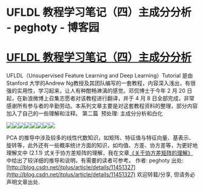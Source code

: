 
# UFLDL 教程学习笔记（四）主成分分析 - peghoty - 博客园






# [UFLDL 教程学习笔记（四）主成分分析](https://www.cnblogs.com/peghoty/p/3798545.html)
UFLDL（Unsupervised Feature Learning and Deep Learning）Tutorial 是由 Stanford 大学的Andrew Ng教授及其团队编写的一套教程，内容深入浅出，有很强的实用性，学习起来，让人有种酣畅淋漓的感觉。邓侃博士于今年 2 月 20 日起，在新浪微博上召集志愿者对该教程进行翻译，并于 4 月 8 日全部完成，非常感谢所有参与者的辛勤劳动。本系列文章主要是对这套教程资料的整理，部分内容加入了自己的一些理解和注释。
第二篇  预处理: 主成分分析和白化

![](http://img.blog.csdn.net/20130909072901140)![](http://img.blog.csdn.net/20130909072916765)![](http://img.blog.csdn.net/20130909072928109)![](http://img.blog.csdn.net/20130909072839109)![](http://img.blog.csdn.net/20130909072953687)![](http://img.blog.csdn.net/20130909073007015)![](http://img.blog.csdn.net/20130909073020312)![](http://img.blog.csdn.net/20130909072922421)

PCA 的推导中涉及较多的线性代数知识，如矩阵、特征值与特征向量、基表示、旋转等，此外还有一些概率统计方面的知识，如均值、方差、协方差等，为更好地理解文中 (2.1.1) 式关于协方差矩阵的理解，我在文章[《关于协方差矩阵的理解》](http://blog.csdn.net/itplus/article/details/11452743)中给出了较详细的推导和说明，有需要的读者可参考。
作者: peghoty
出处:[http://blog.csdn.net/itplus/article/details/11451327](http://blog.csdn.net/itplus/article/details/11451327)
欢迎转载/分享, 但请务必声明文章出处.





